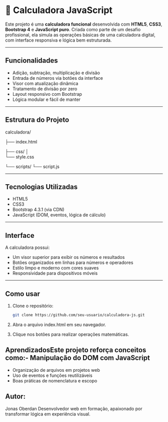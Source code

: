 # 🧮 Calculadora JavaScript

Este projeto é uma **calculadora funcional** desenvolvida com **HTML5**, **CSS3**, **Bootstrap 4** e **JavaScript puro**. Criada como parte de um desafio profissional, ela simula as operações básicas de uma calculadora digital, com interface responsiva e lógica bem estruturada.

---

##  Funcionalidades

-  Adição, subtração, multiplicação e divisão
-  Entrada de números via botões da interface
-  Visor com atualização dinâmica
-  Tratamento de divisão por zero
-  Layout responsivo com Bootstrap
-  Lógica modular e fácil de manter

---

##  Estrutura do Projeto
calculadora/ 

├── index.html 

├── css/ │   
    └── style.css 

└── scripts/ 
    └── script.js


---

##  Tecnologias Utilizadas

- HTML5
- CSS3
- Bootstrap 4.3.1 (via CDN)
- JavaScript (DOM, eventos, lógica de cálculo)

---

##  Interface

A calculadora possui:
- Um visor superior para exibir os números e resultados
- Botões organizados em linhas para números e operadores
- Estilo limpo e moderno com cores suaves
- Responsividade para dispositivos móveis

---

##  Como usar

1. Clone o repositório:
   ```bash
   git clone https://github.com/seu-usuario/calculadora-js.git

2. Abra o arquivo index.html em seu navegador.

3. Clique nos botões para realizar operações matemáticas.

## AprendizadosEste projeto reforça conceitos como:- Manipulação do DOM com JavaScript
- Organização de arquivos em projetos web
- Uso de eventos e funções reutilizáveis
- Boas práticas de nomenclatura e escopo

## Autor: 
Jonas Oberdan
Desenvolvedor web em formação, apaixonado por transformar lógica em experiência visual.
